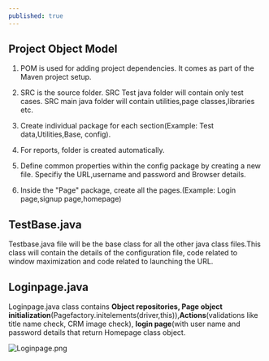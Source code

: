 ```yaml
---
published: true
---
```

## Project Object Model

1. POM is used for adding project dependencies. It comes as part of the Maven project setup.
2. SRC is the source folder. SRC Test java folder will contain only test cases. SRC main java folder will contain utilities,page classes,libraries etc.

3. Create individual package for each section(Example: Test data,Utilities,Base, config).

4. For reports, folder is created automatically.

5. Define common properties within the config package by creating a new file. Specifiy the URL,username and password and Browser details.

6. Inside the "Page" package, create all the pages.(Example: Login page,signup page,homepage)

## TestBase.java

Testbase.java file will be the base class for all the other java class files.This class will contain the details of the configuration file, code related to window maximization and code related to launching the URL.

## Loginpage.java

Loginpage.java class contains **Object repositories, Page object initialization**(Pagefactory.initelements(driver,this)),**Actions**(validations like title name check, CRM image check), **login page**(with user name and password details that return Homepage class object.

![Loginpage.png]({{site.baseurl}}/images/Loginpage.png)